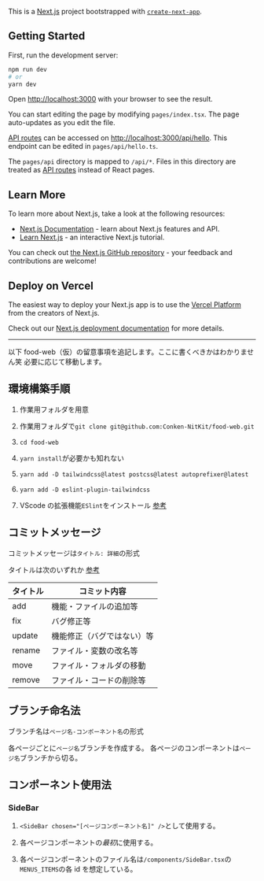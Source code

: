 This is a [Next.js](https://nextjs.org/) project bootstrapped with [`create-next-app`](https://github.com/vercel/next.js/tree/canary/packages/create-next-app).

## Getting Started

First, run the development server:

```bash
npm run dev
# or
yarn dev
```

Open [http://localhost:3000](http://localhost:3000) with your browser to see the result.

You can start editing the page by modifying `pages/index.tsx`. The page auto-updates as you edit the file.

[API routes](https://nextjs.org/docs/api-routes/introduction) can be accessed on [http://localhost:3000/api/hello](http://localhost:3000/api/hello). This endpoint can be edited in `pages/api/hello.ts`.

The `pages/api` directory is mapped to `/api/*`. Files in this directory are treated as [API routes](https://nextjs.org/docs/api-routes/introduction) instead of React pages.

## Learn More

To learn more about Next.js, take a look at the following resources:

- [Next.js Documentation](https://nextjs.org/docs) - learn about Next.js features and API.
- [Learn Next.js](https://nextjs.org/learn) - an interactive Next.js tutorial.

You can check out [the Next.js GitHub repository](https://github.com/vercel/next.js/) - your feedback and contributions are welcome!

## Deploy on Vercel

The easiest way to deploy your Next.js app is to use the [Vercel Platform](https://vercel.com/new?utm_medium=default-template&filter=next.js&utm_source=create-next-app&utm_campaign=create-next-app-readme) from the creators of Next.js.

Check out our [Next.js deployment documentation](https://nextjs.org/docs/deployment) for more details.

---

以下 food-web（仮）の留意事項を追記します。ここに書くべきかはわかりません笑 必要に応じて移動します。

## 環境構築手順

1. 作業用フォルダを用意

1. 作業用フォルダで`git clone git@github.com:Conken-NitKit/food-web.git`

1. `cd food-web`

1. `yarn install`が必要かも知れない

1. `yarn add -D tailwindcss@latest postcss@latest autoprefixer@latest`

1. `yarn add -D eslint-plugin-tailwindcss`

1. VScode の拡張機能`ESlint`をインストール [参考](https://drive.google.com/file/d/1oPZpg67sT3jeqDCns6ZR924q-cXADhHE/view?usp=sharing)

## コミットメッセージ

コミットメッセージは`タイトル: 詳細`の形式

タイトルは次のいずれか [参考](https://qiita.com/itosho/items/9565c6ad2ffc24c09364)

| タイトル | コミット内容               |
| -------- | -------------------------- |
| add      | 機能・ファイルの追加等     |
| fix      | バグ修正等                 |
| update   | 機能修正（バグではない）等 |
| rename   | ファイル・変数の改名等     |
| move     | ファイル・フォルダの移動   |
| remove   | ファイル・コードの削除等   |

## ブランチ命名法

ブランチ名は`ページ名-コンポーネント名`の形式

各ページごとに`ページ名`ブランチを作成する。
各ページのコンポーネントは`ページ名`ブランチから切る。

## コンポーネント使用法

### SideBar

1. `<SideBar chosen="[ページコンポーネント名]" />`として使用する。

1. 各ページコンポーネントの*最初*に使用する。

1. 各ページコンポーネントのファイル名は`/components/SideBar.tsx`の`MENUS_ITEMS`の各 id を想定している。
